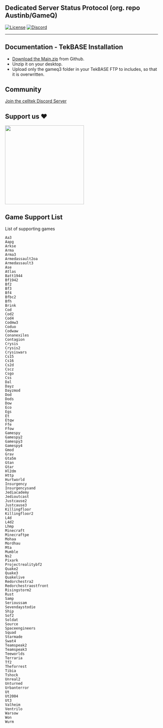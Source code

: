 ## Dedicated Server Status Protocol (org. repo Austinb/GameQ)
<p>
    <a href="https://github.com/celltek/imageserver/blob/master/LICENSE"><img src="https://img.shields.io/github/license/celltek/game.protocol" alt="License"></a>
    <a href="https://celltek.de/discord"><img src="https://img.shields.io/discord/482574071377428481.svg?label=&logo=discord&logoColor=ffffff&color=7389D8&labelColor=6A7EC2" alt="Discord"></a>
</p>

------

## Documentation - TekBASE Installation

- <a href="https://github.com/celltek/game.protocol/archive/refs/heads/main.zip">Download the Main.zip</a> from Github.
- Unzip it on your desktop.
- Upload only the gameq3 folder in your TekBASE FTP to includes, so that it is overwritten.

## Community

[Join the celltek Discord Server](https://celltek.de/discord)

## Support us ❤
<a href="https://www.buymeacoffee.com/celltek"><img src="https://cdn.buymeacoffee.com/buttons/v2/default-yellow.png" width="260px"></a>



## Game Support List

List of supporting games

```
Aa3
Aapg
Arkse
Arma
Arma3
Armedassault2oa
Armedassault3
Ase
Atlas
Batt1944
Bf1942
Bf2
Bf3
Bf4
Bfbc2
Bfh
Brink
Cod
Cod2
Cod4
Codmw3
Coduo
Codwaw
Conanexiles
Contagion
Crysis
Crysis2
Crysiswars
Cs15
Cs16
Cs2d
Cscz
Csgo
Css
Dal
Dayz
Dayzmod
Dod
Dods
Dow
Eco
Egs
Et
Etqw
Ffe
Ffow
Gamespy
Gamespy2
Gamespy3
Gamespy4
Gmod
Grav
Gta5m
Gtan
Gtar
Hl2dm
Http
Hurtworld
Insurgency
Insurgencysand
Jediacademy
Jedioutcast
Justcause2
Justcause3
Killingfloor
Killingfloor2
L4d
L4d2
Lhmp
Minecraft
Minecraftpe
Mohaa
Mordhau
Mta
Mumble
Ns2
Pixark
Projectrealitybf2
Quake2
Quake3
Quakelive
Redorchestra2
Redorchestraostfront
Risingstorm2
Rust
Samp
Serioussam
Sevendaystodie
Ship
Sof2
Soldat
Source
Spaceengineers
Squad
Starmade
Swat4
Teamspeak2
Teamspeak3
Teeworlds
Terraria
Tf2
Theforrest
Tibia
Tshock
Unreal2
Unturned
Urbanterror
Ut
Ut2004
Ut3
Valheim
Ventrilo
Warsow
Won
Wurm
```

